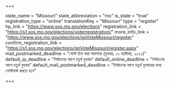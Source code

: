 +++

state_name = "Missouri"
state_abbreviation = "mo"
is_state = "true"
registration_type = "online"
translationKey = "Missouri"
type = "register"
hp_link = "https://www.sos.mo.gov/elections"
registration_link = "https://s1.sos.mo.gov/elections/voterregistration/"
more_info_link = "https://www.sos.mo.gov/elections/goVoteMissouri/register"
confirm_registration_link = "https://s1.sos.mo.gov/elections/goVoteMissouri/register.aspx"
mail_postmarked_deadline = "পোস্ট চিহ্ন করা আবশ্যক (বুধবার, ১২ অক্টোবর, ২০২২)"
default_ip_deadline = "নির্বাচনের আগে চতুর্থ বুধবার"
default_online_deadline = "নির্বাচনের আগে চতুর্থ বুধবার"
default_mail_postmarked_deadline = "নির্বাচনের আগে চতুর্থ বুধবারের মধ্যে পোস্টমার্ক করতে হবে"

+++